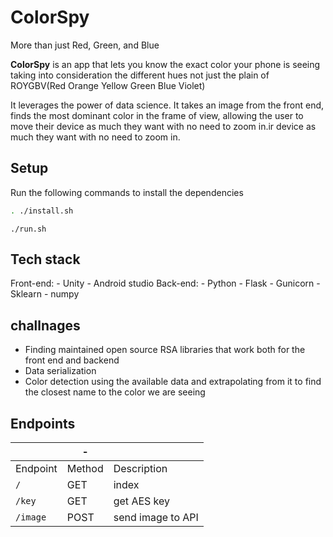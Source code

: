 # ColorSpy

More than just Red, Green, and Blue

**ColorSpy** is an app that lets you know the exact color your phone is seeing taking into consideration the different hues not just the plain of ROYGBV(Red Orange Yellow Green Blue Violet)

It leverages the power of data science. It takes an image from the front end, finds the most dominant color in the frame of view, allowing the user to move their device as much they want with no need to zoom in.ir device as much they want with no need to zoom in.

## Setup

Run the following commands to install the dependencies

```bash
. ./install.sh
```

```
./run.sh

```
## Tech stack
Front-end:
    - Unity
    - Android studio
Back-end:
    - Python
    - Flask
    - Gunicorn
    - Sklearn
    - numpy

## challnages
- Finding maintained open source RSA libraries that work both for the front end and backend
- Data serialization
- Color detection using the available data and extrapolating from it to find the closest name to the color we are seeing



## Endpoints

|           | -      |                   |
| --------- | ------ | ----------------- |
| Endpoint  | Method | Description       |
| `/ `      | GET    | index             |
| `/key `   | GET    | get AES key       |
| `/image ` | POST   | send image to API |
